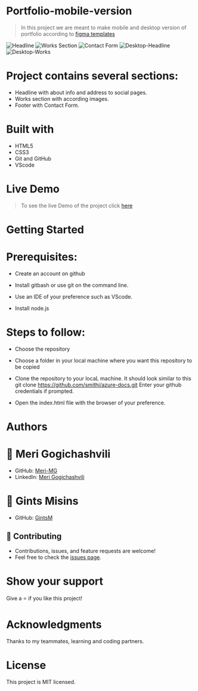 # Portfolio-mobile-version
> In this project we are meant to make mobile and desktop version of portfolio according to [figma templates](https://www.figma.com/file/l7SqJ3ZfkAKih9sFxvWSR4/Microverse-Student-Project-1?node-id=39%3A122)

![Headline](https://raw.github.com/Meri-MG/Portfolio-mobile-version/main/images/headline.png)
![Works Section](https://raw.github.com/Meri-MG/Portfolio-mobile-version/main/images/Works.png)
![Contact Form](https://raw.github.com/Meri-MG/Portfolio-mobile-version/main/images/ContactForm.png)
![Desktop-Headline](https://raw.github.com/Meri-MG/Portfolio-mobile-version/main/images/Dheadline.png)
![Desktop-Works](https://raw.github.com/Meri-MG/Portfolio-mobile-version/main/images/DWork.png)

# Project contains several sections:


- Headline with about info and address to social pages.
- Works section with according images.
- Footer with Contact Form.

# Built with
- HTML5
- CSS3
- Git and GitHub
- VScode

# Live Demo
> To see the live Demo of the project click [here](https://meri-mg.github.io/Portfoli-Microverse/)

# Getting Started
# Prerequisites:


- Create an account on github

- Install gitbash or use git on the command line.

- Use an IDE of your preference such as VScode.

- Install node.js

# Steps to follow:


- Choose the repository

- Choose a folder in your local machine where you want this repository to be copied

- Clone the repository to your locaL machine.
It should look similar to this git clone https://github.com/smithj/azure-docs.git Enter your github credentials if prompted.

- Open the index.html file with the browser of your preference.

# Authors
# 👤 Meri Gogichashvili
- GitHub: [Meri-MG](https://github.com/Meri-MG) 
- LinkedIn: [Meri Gogichashvili](https://www.linkedin.com/feed/)
# 👤 Gints Misins
- GitHub: [GintsM](https://github.com/GintsM) 

## 🤝 Contributing
- Contributions, issues, and feature requests are welcome!
- Feel free to check the [issues page](https://github.com/Meri-MG/Portfolio-mobile-version/issues).

# Show your support
Give a ⭐ if you like this project!

# Acknowledgments
Thanks to my teammates, learning and coding partners.

# License
This project is MIT licensed.
